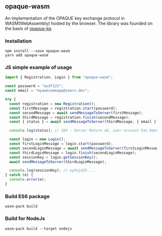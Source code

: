 ## opaque-wasm

An implementation of the OPAQUE key exchange protocol in WASM(WebAssembly) hosted by the browser. The library was founded on the basis of [opaque-ke](https://github.com/novifinancial/opaque-ke).

### Installation

```
npm install --save opaque-wasm
yarn add opaque-wasm
```


### JS simple example of usage

```js
import { Registration, Login } from "opaque-wasm";

const password = "asdf123";
const email = "myawesomeapp@seerv.dev";

try {
  const registration = new Registration();
  const firstMessage = registration.start(password);
  const secondMessage = await sendMessageToServer(firstMessage);
  const thirdMessage = registration.finish(secondMessage);
  const { status } = await sendMessageToServer(thirdMessage, { email });

  console.log(status); // 204 - Server Return ok, user account has been created

  const login = new Login();
  const firstLoginMessage = login.start(password);
  const secondLoginMessage = await sendMessageToServer(firstLoginMessage, email);
  const thirdLoginMessage = login.finish(secondLoginMessage);
  const sessionKey = login.getSessionKey();
  await sendMessageToServer(thirdLoginMessage);

  console.log(sessionKey); // eyhojo55....
} catch (e) {
  console.error(e);
}
```

### Build ES6 package

```
wasm-pack build
```

### Build for NodeJs
```
wasm-pack build --target nodejs
```

